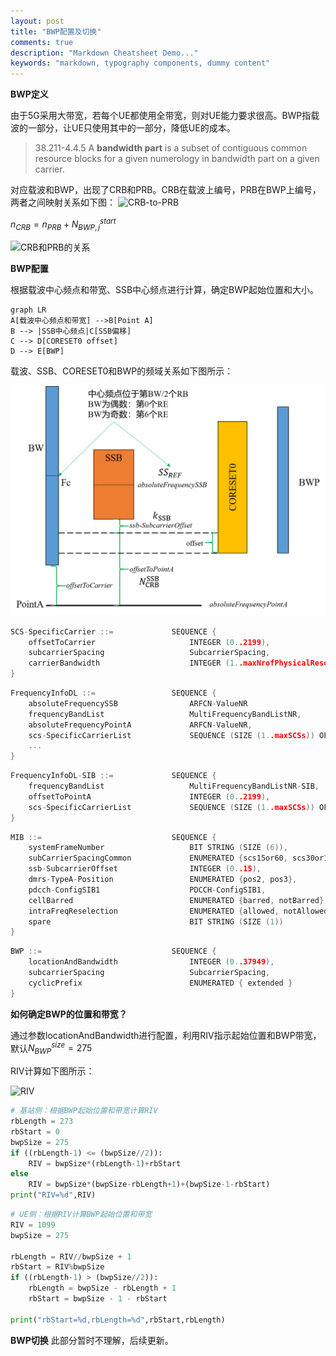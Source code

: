 ```yaml
---
layout: post
title: "BWP配置及切换"
comments: true
description: "Markdown Cheatsheet Demo..."
keywords: "markdown, typography components, dummy content"
---
```




**BWP定义**

由于5G采用大带宽，若每个UE都使用全带宽，则对UE能力要求很高。BWP指载波的一部分，让UE只使用其中的一部分，降低UE的成本。

>38.211-4.4.5
A **bandwidth part** is a subset of contiguous common resource blocks for a given numerology   in bandwidth part on a given carrier. 

对应载波和BWP，出现了CRB和PRB。CRB在载波上编号，PRB在BWP上编号，两者之间映射关系如下图：
![CRB-to-PRB](http://www.sharetechnote.com/html/5G/image/NR_CarrierBandwidthPart_38_211_v_2_0_0_01.png "CRB和PRB的映射关系")

$n_{CRB}=n_{PRB}+N_{BWP,j}^{start}$

![CRB和PRB的关系](https://latex.codecogs.com/gif.latex?n_{CRB}=n_{PRB}&plus;N_{BWP,j}^{start})

**BWP配置**

根据载波中心频点和带宽、SSB中心频点进行计算，确定BWP起始位置和大小。
```mermaid
graph LR
A[载波中心频点和带宽] -->B[Point A]
B --> |SSB中心频点|C[SSB偏移]
C --> D[CORESET0 offset]
D --> E[BWP]
```

载波、SSB、CORESET0和BWP的频域关系如下图所示：

![根据载波中心频点配置BWP](https://raw.githubusercontent.com/ykqin/imageData/master/blog/BWPconfig.png)



```c++
SCS-SpecificCarrier ::=             SEQUENCE {
    offsetToCarrier                     INTEGER (0..2199),
    subcarrierSpacing                   SubcarrierSpacing,
    carrierBandwidth                    INTEGER (1..maxNrofPhysicalResourceBlocks),
}
```


```c++
FrequencyInfoDL ::=                 SEQUENCE {
    absoluteFrequencySSB                ARFCN-ValueNR                                                   
    frequencyBandList                   MultiFrequencyBandListNR,
    absoluteFrequencyPointA             ARFCN-ValueNR,
    scs-SpecificCarrierList             SEQUENCE (SIZE (1..maxSCSs)) OF SCS-SpecificCarrier,
    ...
}
```

```c++
FrequencyInfoDL-SIB ::=             SEQUENCE {
    frequencyBandList                   MultiFrequencyBandListNR-SIB,
    offsetToPointA                      INTEGER (0..2199),
    scs-SpecificCarrierList             SEQUENCE (SIZE (1..maxSCSs)) OF SCS-SpecificCarrier
}
```


```c++
MIB ::=                             SEQUENCE {
    systemFrameNumber                   BIT STRING (SIZE (6)),
    subCarrierSpacingCommon             ENUMERATED {scs15or60, scs30or120},
    ssb-SubcarrierOffset                INTEGER (0..15),
    dmrs-TypeA-Position                 ENUMERATED {pos2, pos3},
    pdcch-ConfigSIB1                    PDCCH-ConfigSIB1,
    cellBarred                          ENUMERATED {barred, notBarred},
    intraFreqReselection                ENUMERATED {allowed, notAllowed},
    spare                               BIT STRING (SIZE (1))
}
```
```c++
BWP ::=                             SEQUENCE {
    locationAndBandwidth                INTEGER (0..37949),
    subcarrierSpacing                   SubcarrierSpacing,
    cyclicPrefix                        ENUMERATED { extended }                                                
}
```

**如何确定BWP的位置和带宽？**

通过参数locationAndBandwidth进行配置，利用RIV指示起始位置和BWP带宽，默认$N_{BWP}^{size}=275$

RIV计算如下图所示：

![RIV](http://www.sharetechnote.com/html/5G/image/NR_RIV_01.png "RIV")

```python
# 基站侧：根据BWP起始位置和带宽计算RIV
rbLength = 273
rbStart = 0
bwpSize = 275
if ((rbLength-1) <= (bwpSize//2)):
    RIV = bwpSize*(rbLength-1)+rbStart
else
    RIV = bwpSize*(bwpSize-rbLength+1)+(bwpSize-1-rbStart)
print("RIV=%d",RIV)
```

```python
# UE侧：根据RIV计算BWP起始位置和带宽
RIV = 1099
bwpSize = 275

rbLength = RIV//bwpSize + 1
rbStart = RIV%bwpSize
if ((rbLength-1) > (bwpSize//2)):
    rbLength = bwpSize - rbLength + 1
    rbStart = bwpSize - 1 - rbStart

print("rbStart=%d,rbLength=%d",rbStart,rbLength)

```
**BWP切换**
此部分暂时不理解，后续更新。

